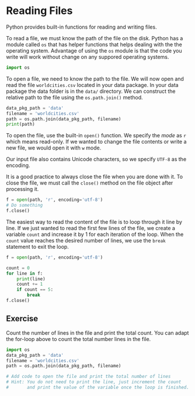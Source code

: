 # Reading Files

Python provides built-in functions for reading and writing files.  

To read a file, we must know the path of the file on the disk. Python has a module called `os` that has helper functions that helps dealing with the the operating system. Advantage of using the `os` module is that the code you write will work without change on any suppored operating systems.


```python
import os
```

To open a file, we need to know the path to the file. We will now open and read the file `worldcities.csv` located in your data package. In your data package the data folder is in the `data/` directory. We can construct the relative path to the file using the `os.path.join()` method.


```python
data_pkg_path = 'data'
filename = 'worldcities.csv'
path = os.path.join(data_pkg_path, filename)
print(path)
```

To open the file, use the built-in `open()` function. We specify the *mode* as `r` which means read-only. If we wanted to change the file contents or write a new file, we would open it with `w` mode.

Our input file also contains Unicode characters, so we specify `UTF-8` as the encoding.

It is a good practice to always close the file when you are done with it. To close the file, we must call the `close()` method on the file object after processing it.


```python
f = open(path, 'r', encoding='utf-8')
# Do something
f.close()
```

The easiest way to read the content of the file is to loop through it line by line. If we just wanted to read the first few lines of the file, we create a variable `count` and increase it by 1 for each iteration of the loop. When the `count` value reaches the desired number of lines, we use the `break` statement to exit the loop.


```python
f = open(path, 'r', encoding='utf-8')

count = 0
for line in f:
    print(line)
    count += 1
    if count == 5:
        break
f.close()
```

## Exercise

Count the number of lines in the file and print the total count. You can adapt the for-loop above to count the total number lines in the file.


```python
import os
data_pkg_path = 'data'
filename = 'worldcities.csv'
path = os.path.join(data_pkg_path, filename)

# Add code to open the file and print the total number of lines
# Hint: You do not need to print the line, just increment the count 
#       and print the value of the variable once the loop is finished.
```
